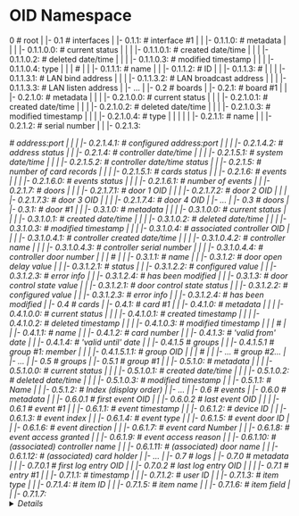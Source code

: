# OID Namespace

0                                                                            # root
|
|- 0.1                                                                       # interfaces
|    |- 0.1.1:                                                               # interface #1
|    |      |- 0.1.1.0: <metadata>                                           #    metadata
|    |      |        |- 0.1.1.0.0: <status>                                  #       current status
|    |      |        |- 0.1.1.0.1: <created>                                 #       created date/time
|    |      |        |- 0.1.1.0.2: <deleted>                                 #       deleted date/time
|    |      |        |- 0.1.1.0.3: <modified>                                #       modified timestamp
|    |      |        |- 0.1.1.0.4: <type>                                            type
|    |      |                                                                #
|    |      |- 0.1.1.1: <name>                                               #    name
|    |      |- 0.1.1.2: <ID>                                                 #    ID
|    |      |- 0.1.1.3: <LAN>                                                #
|    |      |        |- 0.1.1.3.1: <bind>                                    #    LAN bind address
|    |      |        |- 0.1.1.3.2: <broadcast>                               #    LAN broadcast address
|    |      |        |- 0.1.1.3.3: <listen>                                  #    LAN listen address
|    |- ...
| 
|- 0.2                                                                       # boards
|    |- 0.2.1:                                                               # board #1
|    |      |- 0.2.1.0: <metadata>                                           #    metadata
|    |      |        |- 0.2.1.0.0: <status>                                  #       current status
|    |      |        |- 0.2.1.0.1: <created>                                 #       created date/time
|    |      |        |- 0.2.1.0.2: <deleted>                                 #       deleted date/time
|    |      |        |- 0.2.1.0.3: <modified>                                #       modified timestamp
|    |      |        |- 0.2.1.0.4: <type>                                    #    type
|    |      |
|    |      |- 0.2.1.1: <name>                                               #    name
|    |      |- 0.2.1.2: <ID>                                                 #    serial number
|    |      |- 0.2.1.3: <address>                                            #    address:port
|    |      |        |- 0.2.1.4.1: <configured>                              #    configured address:port
|    |      |        |- 0.2.1.4.2: <status>                                  #    address status
|    |      |- 0.2.1.4:  <datetime>                                          #    controller date/time
|    |      |        |- 0.2.1.5.1: <now>                                     #    system date/time
|    |      |        |- 0.2.1.5.2: <status>                                  #    controller date/time status
|    |      |- 0.2.1.5:  <cards>                                             #    number of card records
|    |      |        |- 0.2.1.5.1: <status>                                  #    cards status
|    |      |- 0.2.1.6:  <events>                                            #    events
|    |      |        |- 0.2.1.6.0: <status>                                  #       events status
|    |      |        |- 0.2.1.6.1: <count>                                   #       number of events
|    |      |- 0.2.1.7:  <doors>                                             #    doors
|    |      |        |- 0.2.1.7.1: <door1>                                   #       door 1 OID
|    |      |        |- 0.2.1.7.2: <door2>                                   #       door 2 OID
|    |      |        |- 0.2.1.7.3: <door3>                                   #       door 3 OID
|    |      |        |- 0.2.1.7.4: <door4>                                   #       door 4 OID
|    |- ...
|
|- 0.3                                                                       # doors
|    |- 0.3.1:                                                               # door #1
|    |      |- 0.3.1.0: <metadata>                                           #    metadata
|    |      |        |- 0.3.1.0.0: <status>                                  #       current status
|    |      |        |- 0.3.1.0.1: <created>                                 #       created date/time
|    |      |        |- 0.3.1.0.2: <deleted>                                 #       deleted date/time
|    |      |        |- 0.3.1.0.3: <modified>                                #       modified timestamp
|    |      |        |- 0.3.1.0.4: <controller>                              #       associated controller OID
|    |      |                   |- 0.3.1.0.4.1: <created>                    #               controller created date/time
|    |      |                   |- 0.3.1.0.4.2: <name>                       #               controller name
|    |      |                   |- 0.3.1.0.4.3: <deviceID>                   #               controller serial number
|    |      |                   |- 0.3.1.0.4.4: <door>                       #               controller door number
|    |      |                                                                #
|    |      |- 0.3.1.1: <name>                                               #    name
|    |      |- 0.3.1.2: <delay>                                              #    door open delay value
|    |               |- 0.3.1.2.1: <status>                                  #                    status
|    |               |- 0.3.1.2.2: <configured>                              #                    configured value
|    |               |- 0.3.1.2.3: <error>                                   #                    error info
|    |               |- 0.3.1.2.4: <modified>                                #                    has been modified
|    |      |- 0.3.1.3: <control>                                            #    door control state value
|    |               |- 0.3.1.2.1: <status>                                  #    door control state status
|    |               |- 0.3.1.2.2: <configured>                              #                       configured value
|    |               |- 0.3.1.2.3: <error>                                   #                       error info
|    |               |- 0.3.1.2.4: <modified>                                #                       has been modified
|
|- 0.4                                                                       # cards
|    |- 0.4.1:                                                               # card #1
|    |      |- 0.4.1.0: <metadata>                                           #    metadata
|    |      |        |- 0.4.1.0.0: <status>                                  #       current status
|    |      |        |- 0.4.1.0.1: <created>                                 #       created timestamp
|    |      |        |- 0.4.1.0.2: <deleted>                                 #       deleted timestamp
|    |      |        |- 0.4.1.0.3: <modified>                                #       modified timestamp
|    |      |                                                                # 
|    |      |- 0.4.1.1: <name>                                               #      name
|    |      |- 0.4.1.2: <number>                                             #      card number
|    |      |- 0.4.1.3: <from>                                               #      'valid from' date
|    |      |- 0.4.1.4: <to>                                                 #      'valid until' date
|    |      |- 0.4.1.5                                                       #      groups
|    |               |- 0.4.1.5.1 <member>                                   #      group #1: member
|    |               |           |- 0.4.1.5.1.1: <oid>                       #                group OID
|    |               |                                                       #
|    |               |- ...                                                  #      group #2...
|    |- ...
|
|- 0.5                                                                       # groups
|    |- 0.5.1                                                                # group #1
|    |      |- 0.5.1.0: <metadata>                                           #    metadata
|    |      |        |- 0.5.1.0.0: <status>                                  #       current status
|    |      |        |- 0.5.1.0.1: <created>                                 #       created date/time
|    |      |        |- 0.5.1.0.2: <deleted>                                 #       deleted date/time
|    |      |        |- 0.5.1.0.3: <modified>                                #       modified timestamp
|    |      |- 0.5.1.1: <name>                                               #       Name
|    |      |- 0.5.1.2: <index>                                              #       Index (display order)
|    |- ...
|
|- 0.6                                                                       # events
|    |- 0.6.0                                                                #    metadata
|    |      |- 0.6.0.1                                                       #       first event OID
|    |      |- 0.6.0.2                                                       #       last event OID
|    |
|    |- 0.6.1                                                                #    event #1
|    |      |- 0.6.1.1:  <timestamp>                                         #       event timestamp
|    |      |- 0.6.1.2:  <deviceID>                                          #       device ID
|    |      |- 0.6.1.3:  <index>                                             #       event index
|    |      |- 0.6.1.4:  <type>                                              #       event type
|    |      |- 0.6.1.5:  <door>                                              #       event door ID
|    |      |- 0.6.1.6:  <direction>                                         #       event direction
|    |      |- 0.6.1.7:  <cardNumber>                                        #       event card Number
|    |      |- 0.6.1.8:  <accessGranted>                                     #       event access granted
|    |      |- 0.6.1.9:  <reason>                                            #       event access reason
|    |      |- 0.6.1.10: <deviceName>                                        #       (associated) controller name
|    |      |- 0.6.1.11: <doorName>                                          #       (associated) door name
|    |      |- 0.6.1.12: <cardName>                                          #       (associated) card holder
|    |- ...
|
|- 0.7                                                                       # logs
|    |- 0.7.0                                                                #    metadata
|    |      |- 0.7.0.1                                                       #       first log entry OID
|    |      |- 0.7.0.2                                                       #       last log entry OID
|    |
|    |- 0.7.1                                                                #    entry #1
|    |      |- 0.7.1.1: <timestamp>                                          #       timestamp
|    |      |- 0.7.1.2: <uid>                                                #       user ID
|    |      |- 0.7.1.3: <item>                                               #       item type
|    |      |- 0.7.1.4: <id>                                                 #       item ID
|    |      |- 0.7.1.5: <name>                                               #       item name
|    |      |- 0.7.1.6: <field>                                              #       item field
|    |      |- 0.7.1.7: <details>                                            #       item details

